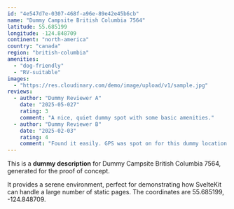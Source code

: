 ```yaml
---
id: "4e547d7e-0307-468f-a96e-89e42e45b6cb"
name: "Dummy Campsite British Columbia 7564"
latitude: 55.685199
longitude: -124.848709
continent: "north-america"
country: "canada"
region: "british-columbia"
amenities:
  - "dog-friendly"
  - "RV-suitable"
images:
  - "https://res.cloudinary.com/demo/image/upload/v1/sample.jpg"
reviews:
  - author: "Dummy Reviewer A"
    date: "2025-05-027"
    rating: 3
    comment: "A nice, quiet dummy spot with some basic amenities."
  - author: "Dummy Reviewer B"
    date: "2025-02-03"
    rating: 4
    comment: "Found it easily. GPS was spot on for this dummy location."
---
```


This is a **dummy description** for Dummy Campsite British Columbia 7564, generated for the proof of concept.

It provides a serene environment, perfect for demonstrating how SvelteKit can handle a large number of static pages. The coordinates are 55.685199, -124.848709.
